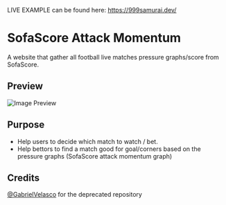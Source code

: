 LIVE EXAMPLE can be found here: https://999samurai.dev/

# SofaScore Attack Momentum

A website that gather all football live matches pressure graphs/score from SofaScore.

## Preview
![Image Preview](https://github.com/999Samurai/Sofascore-Attack-Momentum/main/imgs/preview.png)

## Purpose
- Help users to decide which match to watch / bet.
- Help bettors to find a match good for goal/corners based on the pressure graphs (SofaScore attack momentum graph)

## Credits
[@GabrielVelasco](https://github.com/GabrielVelasco/BET-Attack-Momentum) for the deprecated repository